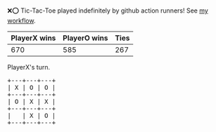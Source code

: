 :x::o: Tic-Tac-Toe played indefinitely by github action runners! See [my workflow](.github/workflows/play.yaml).

|PlayerX wins|PlayerO wins|Ties|
|-|-|-|
|670|585|267|

PlayerX's turn.

<pre>
+---+---+---+
| X | O | O |
+---+---+---+
| O | X | X |
+---+---+---+
|   | X | O |
+---+---+---+
</pre>